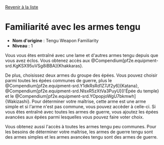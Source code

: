 [Revenir à la liste](..)

# Familiarité avec les armes tengu

 * **Nom d'origine** : Tengu Weapon Familiarity
 * **Niveau** : 1


<p>Vous vous êtes entraîné avec une lame et d'autres armes tengu depuis que vous avez éclos. Vous obtenez accès aux @Compendium[pf2e.equipment-srd.KgKSX95uVSg8iBBA]{Khakkaras}.</p>
<p>De plus, choisissez deux armes du groupe des épées. Vous pouvez choisir parmi toutes les épées communes de guerre, plus le @Compendium[pf2e.equipment-srd.Y1dkRsRd1Z7Jf2y6]{Katana}, @Compendium[pf2e.equipment-srd.NIsxR5zXtVa3PuyU]{l'Épée du temple} et le @Compendium[pf2e.equipment-srd.YOpopjoWgU7bkmwh]{Wakizashi}. Pour déterminer votre maîtrise, cette arme est une arme simple et si l'arme n'est pas commune, vous pouvez accèder à celle-ci. Si vous êtes entraîné avec toutes les armes de guerre, vous ajoutez les épées avancées aux épées parmi lesquelles vous pouvez faire voter choix.</p>
<p>Vous obtenez aussi l'accès à toutes les armes tengu peu communes. Pour les besoins de déterminer votre maîtrise, les armes de guerre tengu sont des armes simples et les armes avancées tengu sont des armes de guerre.</p>